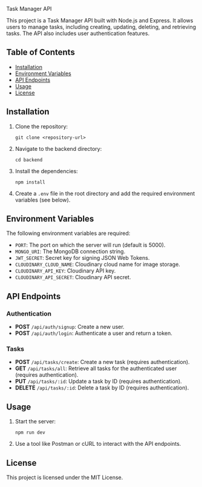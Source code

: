 Task Manager API

This project is a Task Manager API built with Node.js and Express. It allows users to manage tasks, including creating, updating, deleting, and retrieving tasks. The API also includes user authentication features.

## Table of Contents

- [Installation](#installation)
- [Environment Variables](#environment-variables)
- [API Endpoints](#api-endpoints)
- [Usage](#usage)
- [License](#license)

## Installation

1. Clone the repository:

   ```
   git clone <repository-url>
   ```

2. Navigate to the backend directory:

   ```
   cd backend
   ```

3. Install the dependencies:

   ```
   npm install
   ```

4. Create a `.env` file in the root directory and add the required environment variables (see below).

## Environment Variables

The following environment variables are required:

- `PORT`: The port on which the server will run (default is 5000).
- `MONGO_URI`: The MongoDB connection string.
- `JWT_SECRET`: Secret key for signing JSON Web Tokens.
- `CLOUDINARY_CLOUD_NAME`: Cloudinary cloud name for image storage.
- `CLOUDINARY_API_KEY`: Cloudinary API key.
- `CLOUDINARY_API_SECRET`: Cloudinary API secret.

## API Endpoints

### Authentication

- **POST** `/api/auth/signup`: Create a new user.
- **POST** `/api/auth/login`: Authenticate a user and return a token.

### Tasks

- **POST** `/api/tasks/create`: Create a new task (requires authentication).
- **GET** `/api/tasks/all`: Retrieve all tasks for the authenticated user (requires authentication).
- **PUT** `/api/tasks/:id`: Update a task by ID (requires authentication).
- **DELETE** `/api/tasks/:id`: Delete a task by ID (requires authentication).

## Usage

1. Start the server:

   ```
   npm run dev
   ```

2. Use a tool like Postman or cURL to interact with the API endpoints.

## License

This project is licensed under the MIT License.
